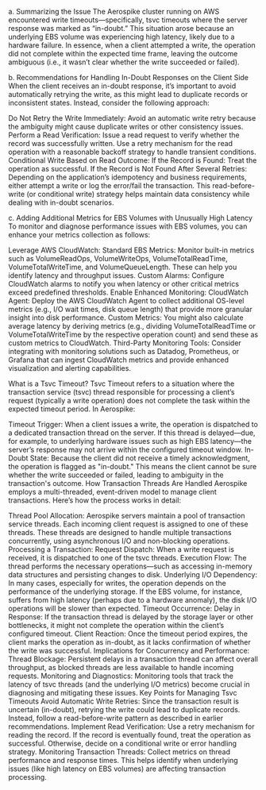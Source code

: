 a. Summarizing the Issue
The Aerospike cluster running on AWS encountered write timeouts—specifically, tsvc timeouts where the server response was marked as “in-doubt.” This situation arose because an underlying EBS volume was experiencing high latency, likely due to a hardware failure. In essence, when a client attempted a write, the operation did not complete within the expected time frame, leaving the outcome ambiguous (i.e., it wasn’t clear whether the write succeeded or failed).

b. Recommendations for Handling In-Doubt Responses on the Client Side
When the client receives an in-doubt response, it’s important to avoid automatically retrying the write, as this might lead to duplicate records or inconsistent states. Instead, consider the following approach:

Do Not Retry the Write Immediately:
Avoid an automatic write retry because the ambiguity might cause duplicate writes or other consistency issues.
Perform a Read Verification:
Issue a read request to verify whether the record was successfully written. Use a retry mechanism for the read operation with a reasonable backoff strategy to handle transient conditions.
Conditional Write Based on Read Outcome:
If the Record is Found: Treat the operation as successful.
If the Record is Not Found After Several Retries: Depending on the application’s idempotency and business requirements, either attempt a write or log the error/fail the transaction.
This read-before-write (or conditional write) strategy helps maintain data consistency while dealing with in-doubt scenarios.

c. Adding Additional Metrics for EBS Volumes with Unusually High Latency
To monitor and diagnose performance issues with EBS volumes, you can enhance your metrics collection as follows:

Leverage AWS CloudWatch:
Standard EBS Metrics:
Monitor built-in metrics such as VolumeReadOps, VolumeWriteOps, VolumeTotalReadTime, VolumeTotalWriteTime, and VolumeQueueLength. These can help you identify latency and throughput issues.
Custom Alarms:
Configure CloudWatch alarms to notify you when latency or other critical metrics exceed predefined thresholds.
Enable Enhanced Monitoring:
CloudWatch Agent:
Deploy the AWS CloudWatch Agent to collect additional OS-level metrics (e.g., I/O wait times, disk queue length) that provide more granular insight into disk performance.
Custom Metrics:
You might also calculate average latency by deriving metrics (e.g., dividing VolumeTotalReadTime or VolumeTotalWriteTime by the respective operation count) and send these as custom metrics to CloudWatch.
Third-Party Monitoring Tools:
Consider integrating with monitoring solutions such as Datadog, Prometheus, or Grafana that can ingest CloudWatch metrics and provide enhanced visualization and alerting capabilities.



What is a Tsvc Timeout?
Tsvc Timeout refers to a situation where the transaction service (tsvc) thread responsible for processing a client’s request (typically a write operation) does not complete the task within the expected timeout period. In Aerospike:

Timeout Trigger: When a client issues a write, the operation is dispatched to a dedicated transaction thread on the server. If this thread is delayed—due, for example, to underlying hardware issues such as high EBS latency—the server’s response may not arrive within the configured timeout window.
In-Doubt State: Because the client did not receive a timely acknowledgment, the operation is flagged as "in-doubt." This means the client cannot be sure whether the write succeeded or failed, leading to ambiguity in the transaction's outcome.
How Transaction Threads Are Handled
Aerospike employs a multi-threaded, event-driven model to manage client transactions. Here’s how the process works in detail:

Thread Pool Allocation:
Aerospike servers maintain a pool of transaction service threads. Each incoming client request is assigned to one of these threads.
These threads are designed to handle multiple transactions concurrently, using asynchronous I/O and non-blocking operations.
Processing a Transaction:
Request Dispatch: When a write request is received, it is dispatched to one of the tsvc threads.
Execution Flow: The thread performs the necessary operations—such as accessing in-memory data structures and persisting changes to disk.
Underlying I/O Dependency: In many cases, especially for writes, the operation depends on the performance of the underlying storage. If the EBS volume, for instance, suffers from high latency (perhaps due to a hardware anomaly), the disk I/O operations will be slower than expected.
Timeout Occurrence:
Delay in Response: If the transaction thread is delayed by the storage layer or other bottlenecks, it might not complete the operation within the client’s configured timeout.
Client Reaction: Once the timeout period expires, the client marks the operation as in-doubt, as it lacks confirmation of whether the write was successful.
Implications for Concurrency and Performance:
Thread Blockage: Persistent delays in a transaction thread can affect overall throughput, as blocked threads are less available to handle incoming requests.
Monitoring and Diagnostics: Monitoring tools that track the latency of tsvc threads (and the underlying I/O metrics) become crucial in diagnosing and mitigating these issues.
Key Points for Managing Tsvc Timeouts
Avoid Automatic Write Retries:
Since the transaction result is uncertain (in-doubt), retrying the write could lead to duplicate records. Instead, follow a read-before-write pattern as described in earlier recommendations.
Implement Read Verification:
Use a retry mechanism for reading the record. If the record is eventually found, treat the operation as successful. Otherwise, decide on a conditional write or error handling strategy.
Monitoring Transaction Threads:
Collect metrics on thread performance and response times. This helps identify when underlying issues (like high latency on EBS volumes) are affecting transaction processing.
